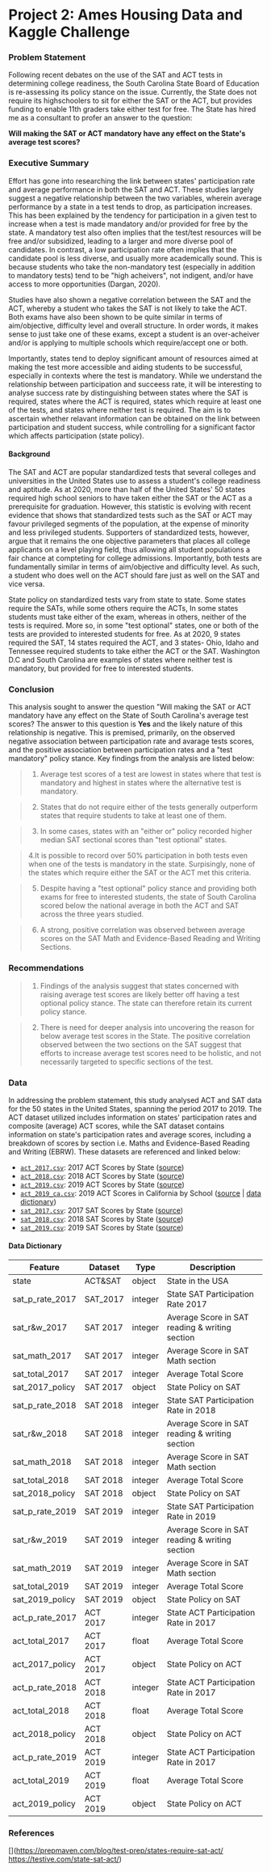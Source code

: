 # Project 2: Ames Housing Data and Kaggle Challenge


### Problem Statement 

Following recent debates on the use of the SAT and ACT tests in determining college readiness, the South Carolina State Board of Education is re-assessing its policy stance on the issue. Currently, the State does not require its highschoolers to sit for either the SAT or the ACT, but provides funding to enable 11th graders take either test for free. The State has hired me as a consultant to profer an answer to the question:

**Will making the SAT or ACT mandatory have any effect on the State's average test scores?**

### Executive Summary

Effort has gone into researching the link between states' participation rate and average performance in both the SAT and ACT. These studies largely suggest a negative relationship between the two variables, wherein average performance by a state in a test tends to drop, as participation increases. This has been explained by the tendency for participation in a given test to increase when a test is made mandatory and/or provided for free by the state. A mandatory test also often implies that the test/test resources will be free and/or subsidized, leading to a larger and more diverse pool of candidates. In contrast, a low participation rate often implies that the candidate pool is less diverse, and usually more academically sound. This is because students who take the non-mandatory test (especially in addition to mandatory tests) tend to be "high acheivers", not indigent, and/or have access to more opportunities (Dargan, 2020).

Studies have also shown a negative correlation between the SAT and the ACT, whereby a student who takes the SAT is not likely to take the ACT. Both exams have also been shown to be quite similar in terms of aim/objective, difficulty level and overall structure. In order words, it makes sense to just take one of these exams, except a student is an over-acheiver and/or is applying to multiple schools which require/accept one or both.

Importantly, states tend to deploy significant amount of resources aimed at making the test more accessible and aiding students to be successful, especially in contexts where the test is mandatory. While we understand the relationship between participation and succeess rate, it will be interesting to analyse success rate by distinguishing between states where the SAT is required, states where the ACT is required, states which require at least one of the tests, and states where neither test is required. The aim is to ascertain whether relavant information can be obtained on the link between participation and student success, while controlling for a significant factor which affects participation (state policy). 

#### Background

The SAT and ACT are popular standardized tests that several colleges and universities in the United States use to assess a student's college readiness and aptitude. As at 2020, more than half of the United States' 50 states required high school seniors to have taken either the SAT or the ACT as a prerequisite for graduation. However, this statistic is evolving with recent evidence that shows that standardized tests such as the SAT or ACT may favour privileged segments of the population, at the expense of minority and less privileged students. Supporters of standardized tests, however, argue that it remains the one objective parameters that places all college applicants on a level playing field, thus allowing all student populations a fair chance at compteting for college admissions. Importantly, both tests are fundamentally similar in terms of aim/objective and difficulty level. As such, a student who does well on the ACT should fare just as well on the SAT and vice versa.

State policy on standardized tests vary from state to state. Some states require the SATs, while some others require the ACTs, In some states students must take either of the exam, whereas in others, neither of the tests is required. More so, in some "test optional" states, one or both of the tests are provided to interested students for free. As at 2020, 9 states required the SAT, 14 states required the ACT, and 3 states- Ohio, Idaho and Tennessee required students to take either the ACT or the SAT. Washington D.C and South Carolina are examples of states where neither test is mandatory, but provided for free to interested students.


### Conclusion
This analysis sought to answer the question "Will making the SAT or ACT mandatory have any effect on the State of South Carolina's average test scores? The answer to this question is **Yes** and the likely nature of this relationship is negative. This is premised, primarily, on the observed negative association between participation rate and avarage tests scores, and the positive association between participation rates and a "test mandatory" policy stance. Key findings from the analysis are listed below:

> 1. Average test scores of a test are lowest in states where that test is mandatory and highest in states where the alternative test is mandatory.

> 2. States that do not require either of the tests generally outperform states that require students to take at least one of them.

> 3. In some cases, states with an "either or" policy recorded higher median SAT sectional scores than "test optional" states.

> 4.It is possible to record over 50% participation in both tests even when one of the tests is mandatory in the state. Surpisingly, none of the states which require either the SAT or the ACT met this criteria.

> 5. Despite having a "test optional" policy stance and providing both exams for free to interested students, the state of South Carolina scored below the national average in both the ACT and SAT across the three years studied.

> 6. A strong, positive correlation was observed between average scores on the SAT Math and Evidence-Based Reading and Writing Sections.

### Recommendations
> 1.  Findings of the analysis suggest that states concerned with raising average test scores are likely better off having a test optional policy stance. The state can therefore retain its current policy stance.

> 2. There is need for deeper analysis into uncovering the reason for below average test scores in the State. The positive correlation observed between the two sections on the SAT suggest that efforts to increase average test scores need to be holistic, and not necessarily targeted to specific sections of the test. 

### Data

In addressing the problem statement, this study analysed ACT and SAT data for the 50 states in the United States, spanning the period 2017 to 2019. The ACT dataset utilized includes information on states' participation rates and composite (average) ACT scores, while the SAT dataset contains information on state's participation rates and average scores, including a breakdown of scores by section i.e. Maths and Evidence-Based Reading and Writing (EBRW). These datasets are referenced and linked below:

* [`act_2017.csv`](./data/act_2017.csv): 2017 ACT Scores by State ([source](https://blog.prepscholar.com/act-scores-by-state-averages-highs-and-lows))
* [`act_2018.csv`](./data/act_2018.csv): 2018 ACT Scores by State ([source](https://blog.prepscholar.com/act-scores-by-state-averages-highs-and-lows))
* [`act_2019.csv`](./data/act_2019.csv): 2019 ACT Scores by State ([source](https://blog.prepscholar.com/act-scores-by-state-averages-highs-and-lows))
* [`act_2019_ca.csv`](./data/act_2019_ca.csv): 2019 ACT Scores in California by School ([source](https://www.cde.ca.gov/ds/sp/ai/) | [data dictionary](https://www.cde.ca.gov/ds/sp/ai/reclayoutact19.asp))
* [`sat_2017.csv`](./data/sat_2017.csv): 2017 SAT Scores by State ([source](https://blog.collegevine.com/here-are-the-average-sat-scores-by-state/))
* [`sat_2018.csv`](./data/sat_2018.csv): 2018 SAT Scores by State ([source](https://blog.collegevine.com/here-are-the-average-sat-scores-by-state/))
* [`sat_2019.csv`](./data/sat_2019.csv): 2019 SAT Scores by State ([source](https://blog.prepscholar.com/average-sat-scores-by-state-most-recent))

#### Data Dictionary

|Feature | Dataset | Type | Description|
|---|---|---|---|
|state| ACT&SAT | object|State in the USA|
|sat_p_rate_2017| SAT_2017 | integer | State SAT Participation Rate 2017 |
|sat_r&w_2017| SAT 2017 | integer | Average Score in SAT reading & writing section |
|sat_math_2017| SAT 2017 | integer | Average Score in SAT Math section |
|sat_total_2017| SAT 2017 | integer | Average Total Score |
|sat_2017_policy | SAT 2017 | object | State Policy on SAT |
|sat_p_rate_2018| SAT 2018 | integer | State SAT Participation Rate in 2018 |
|sat_r&w_2018| SAT 2018 | integer | Average Score in SAT reading & writing section |
|sat_math_2018| SAT 2018 | integer | Average Score in SAT Math section |
|sat_total_2018| SAT 2018 | integer  | Average Total Score |
|sat_2018_policy | SAT 2018 | object | State Policy on SAT |
|sat_p_rate_2019| SAT 2019 | integer | State SAT Participation Rate in 2019 |
|sat_r&w_2019| SAT 2019 | integer | Average Score in SAT reading & writing section |
|sat_math_2019| SAT 2019 | integer | Average Score in SAT Math section |
|sat_total_2019| SAT 2019 | integer | Average Total Score |
|sat_2019_policy | SAT 2019 | object | State Policy on SAT |
|act_p_rate_2017 | ACT 2017 | integer | State ACT Participation Rate in 2017 |
|act_total_2017 | ACT 2017 | float | Average Total Score | 
|act_2017_policy | ACT 2017 | object | State Policy on ACT |
|act_p_rate_2018 | ACT 2018 | integer | State ACT Participation Rate in 2017 |
|act_total_2018 | ACT 2018 | float | Average Total Score | 
|act_2018_policy | ACT 2018 | object | State Policy on ACT |
|act_p_rate_2019 | ACT 2019 | integer | State ACT Participation Rate in 2017 |
|act_total_2019 | ACT 2019 | float | Average Total Score | 
|act_2019_policy | ACT 2019 | object | State Policy on ACT |

### References 

[](https://prepmaven.com/blog/test-prep/states-require-sat-act/  https://testive.com/state-sat-act/) 
[](https://www.providencejournal.com/news/20181025/with-sat-required-ri-sees-jump-in-participation-decline-in-scores) 
[](https://wvde.state.wv.us/news/3413/)
[](https://www.fairtest.org/state-sat-scores-reflect-spending) 
[](https://reports.collegeboard.org/archive/sat-suite-program-results/2019/benefits-sat-school-day)
[](https://www.brookings.edu/research/act-sat-for-all-a-cheap-effective-way-to-narrow-income-gaps-in-college/) 
[](https://blog.collegevine.com/states-that-require-sat/)
[](https://stephengodfrey.net/ )
[](https://medium.com/@james.dargan/participation-skews-state-averages-f68969371a01)


